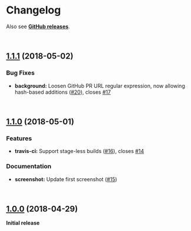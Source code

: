 # Changelog

Also see **[GitHub releases](https://github.com/dominique-mueller/web-extension-github-travis-status/releases)**.

<br>

## [1.1.1](https://github.com/dominique-mueller/web-extension-github-travis-status/releases/tag/1.1.1) (2018-05-02)

### Bug Fixes

- **background:** Loosen GitHub PR URL regular expression, now allowing hash-based additions ([#20](https://github.com/dominique-mueller/web-extension-github-travis-status/issues/20)), closes [#17](https://github.com/dominique-mueller/web-extension-github-travis-status/issues/17)

<br>

## [1.1.0](https://github.com/dominique-mueller/web-extension-github-travis-status/releases/tag/1.1.0) (2018-05-01)

### Features

- **travis-ci:** Support stage-less builds ([#16](https://github.com/dominique-mueller/web-extension-github-travis-status/issues/16)), closes [#14](https://github.com/dominique-mueller/web-extension-github-travis-status/issues/14)

### Documentation

- **screenshot:** Update first screenshot ([#15](https://github.com/dominique-mueller/web-extension-github-travis-status/issues/15))

<br>

## [1.0.0](https://github.com/dominique-mueller/web-extension-github-travis-status/releases/tag/1.0.0) (2018-04-29)

**Initial release**
